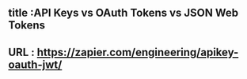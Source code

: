 ## title :API Keys vs OAuth Tokens vs JSON Web Tokens
##  URL : https://zapier.com/engineering/apikey-oauth-jwt/